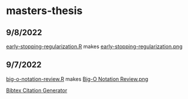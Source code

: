 # masters-thesis

## 9/8/2022
[early-stopping-regularization.R](https://github.com/rustky/masters-thesis/blob/main/early-stopping-regularization.R) makes [early-stopping-regularization.png](https://github.com/rustky/masters-thesis/blob/main/early-stopping-regularization.png)

## 9/7/2022
[big-o-notation-review.R](https://github.com/rustky/masters-thesis/blob/main/big-o-notation-review.R) makes [Big-O Notation Review.png](https://github.com/rustky/masters-thesis/blob/main/Big-O%20Notation%20Review.png)

[Bibtex Citation Generator](https://www.bibme.org/bibtex)


